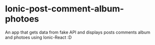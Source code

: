 # Ionic-post-comment-album-photoes
An app that gets data from fake API and displays posts comments album and photoes using Ionic-React :D
